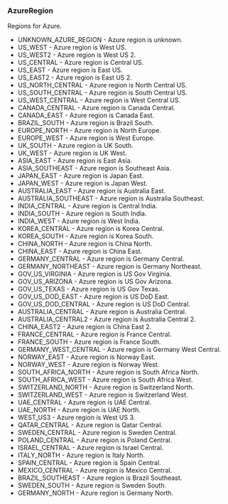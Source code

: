 ### AzureRegion
Regions for Azure.

- UNKNOWN_AZURE_REGION - Azure region is unknown.
- US_WEST - Azure region is West US.
- US_WEST2 - Azure region is West US 2.
- US_CENTRAL - Azure region is Central US.
- US_EAST - Azure region is East US.
- US_EAST2 - Azure region is East US 2.
- US_NORTH_CENTRAL - Azure region is North Central US.
- US_SOUTH_CENTRAL - Azure region is South Central US.
- US_WEST_CENTRAL - Azure region is West Central US.
- CANADA_CENTRAL - Azure region is Canada Central.
- CANADA_EAST - Azure region is Canada East.
- BRAZIL_SOUTH - Azure region is Brazil South.
- EUROPE_NORTH - Azure region is North Europe.
- EUROPE_WEST - Azure region is West Europe.
- UK_SOUTH - Azure region is UK South.
- UK_WEST - Azure region is UK West.
- ASIA_EAST - Azure region is East Asia.
- ASIA_SOUTHEAST - Azure region is Southeast Asia.
- JAPAN_EAST - Azure region is Japan East.
- JAPAN_WEST - Azure region is Japan West.
- AUSTRALIA_EAST - Azure region is Australia East.
- AUSTRALIA_SOUTHEAST - Azure region is Australia Southeast.
- INDIA_CENTRAL - Azure region is Central India.
- INDIA_SOUTH - Azure region is South India.
- INDIA_WEST - Azure region is West India.
- KOREA_CENTRAL - Azure region is Korea Central.
- KOREA_SOUTH - Azure region is Korea South.
- CHINA_NORTH - Azure region is China North.
- CHINA_EAST - Azure region is China East.
- GERMANY_CENTRAL - Azure region is Germany Central.
- GERMANY_NORTHEAST - Azure region is Germany Northeast.
- GOV_US_VIRGINIA - Azure region is US Gov Virginia.
- GOV_US_ARIZONA - Azure region is US Gov Arizona.
- GOV_US_TEXAS - Azure region is US Gov Texas.
- GOV_US_DOD_EAST - Azure region is US DoD East.
- GOV_US_DOD_CENTRAL - Azure region is US DoD Central.
- AUSTRALIA_CENTRAL - Azure region is Australia Central.
- AUSTRALIA_CENTRAL2 - Azure region is Australia Central 2.
- CHINA_EAST2 - Azure region is China East 2.
- FRANCE_CENTRAL - Azure region is France Central.
- FRANCE_SOUTH - Azure region is France South.
- GERMANY_WEST_CENTRAL - Azure region is Germany West Central.
- NORWAY_EAST - Azure region is Norway East.
- NORWAY_WEST - Azure region is Norway West.
- SOUTH_AFRICA_NORTH - Azure region is South Africa North.
- SOUTH_AFRICA_WEST - Azure region is South Africa West.
- SWITZERLAND_NORTH - Azure region is Switzerland North.
- SWITZERLAND_WEST - Azure region is Switzerland West.
- UAE_CENTRAL - Azure region is UAE Central.
- UAE_NORTH - Azure region is UAE North.
- WEST_US3 - Azure region is West US 3.
- QATAR_CENTRAL - Azure region is Qatar Central.
- SWEDEN_CENTRAL - Azure region is Sweden Central.
- POLAND_CENTRAL - Azure region is Poland Central.
- ISRAEL_CENTRAL - Azure region is Israel Central.
- ITALY_NORTH - Azure region is Italy North.
- SPAIN_CENTRAL - Azure region is Spain Central.
- MEXICO_CENTRAL - Azure region is Mexico Central.
- BRAZIL_SOUTHEAST - Azure region is Brazil Southeast.
- SWEDEN_SOUTH - Azure region is Sweden South.
- GERMANY_NORTH - Azure region is Germany North.
